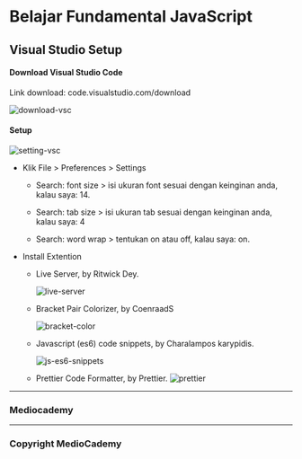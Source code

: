 # Belajar Fundamental JavaScript 



## Visual Studio Setup





#### Download Visual Studio Code

Link download: code.visualstudio.com/download

![download-vsc](/Users/dyo-medio/Documents/Training/Project-Youtube/JavaScript/JS-Fundamental/SetupVSC/images/download-vsc.png)



#### Setup

![setting-vsc](/Users/dyo-medio/Documents/Training/Project-Youtube/JavaScript/JS-Fundamental/SetupVSC/images/setting-vsc.png)

* Klik File > Preferences > Settings
	* Search: font size > isi ukuran font sesuai dengan keinginan anda, kalau saya: 14.
	
	* Search: tab size > isi ukuran tab sesuai dengan keinginan anda, kalau saya: 4
	
	* Search: word wrap > tentukan on atau off, kalau saya: on.
	
* Install Extention
	* Live Server, by Ritwick Dey.
	
	  
	
	  ![live-server](/Users/dyo-medio/Documents/Training/Project-Youtube/JavaScript/JS-Fundamental/SetupVSC/images/live-server.png)
	
	  
	
	* Bracket Pair Colorizer, by CoenraadS
	
	  ![bracket-color](/Users/dyo-medio/Documents/Training/Project-Youtube/JavaScript/JS-Fundamental/SetupVSC/images/bracket-color.png)
	
	  
	
	* Javascript (es6) code snippets, by Charalampos karypidis.
	
	  ![js-es6-snippets](/Users/dyo-medio/Documents/Training/Project-Youtube/JavaScript/JS-Fundamental/SetupVSC/images/js-es6-snippets.png)
	
	  
	
	* Prettier Code Formatter, by Prettier. 	  ![prettier](/Users/dyo-medio/Documents/Training/Project-Youtube/JavaScript/JS-Fundamental/SetupVSC/images/prettier.png)





---

### Mediocademy



























---

### Copyright MedioCademy



